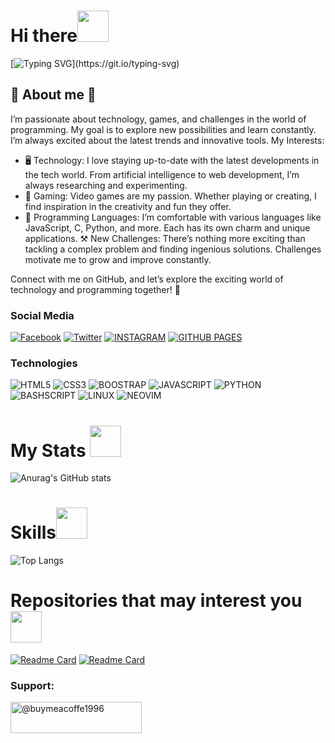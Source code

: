 <h1>Hi there<img src="https://media.giphy.com/media/3ohhwExYXg3q8oC26Q/giphy.gif" width=50></img></h1>

[![Typing SVG](https://readme-typing-svg.demolab.com?font=Fira+Code&size=90&pause=1000&color=77F724&random=false&width=1900&height=520&lines=Hello+again%2C+I'm++Isaac++front-end;and+I+like+the+world+of+programming;Without+further+ado+let's+begin...)](https://git.io/typing-svg)

## 🍁 About me 🍁

I’m passionate about technology, games, and challenges in the world of programming. My goal is to explore new possibilities and learn constantly. I’m always excited about the latest trends and innovative tools. My Interests:
* 🖥️ Technology: I love staying up-to-date with the latest developments in the tech world. From artificial intelligence to web development, I’m always researching and experimenting. 
* 👾 Gaming: Video games are my passion. Whether playing or creating, I find inspiration in the creativity and fun they offer.
* 🧠 Programming Languages: I’m comfortable with various languages like JavaScript, C, Python, and more. Each has its own charm and unique applications. 
⚒️ New Challenges: There’s nothing more exciting than tackling a complex problem and finding ingenious solutions. Challenges motivate me to grow and improve constantly.

Connect with me on GitHub, and let’s explore the exciting world of technology and programming together! 🚀

### Social Media
[![Facebook](https://img.shields.io/badge/facebook---?style=for-the-badge&logo=facebook&logoColor=white&color=blue)](htts://facebook.com/https://www.facebook.com/isaac.maldonado.921/)
[![Twitter](https://img.shields.io/badge/%40isaacmaldonad21---?style=for-the-badge&logo=x&logoColor=white&color=black)](httts://twitter.com/isaacamaldonad21)
[![INSTAGRAM](https://img.shields.io/badge/INSTAGRAM---?style=for-the-badge&logo=instagram&logoColor=white&color=%23f14c55)](https://instagram.com/isaacmaldonado1996/)
[![GITHUB PAGES](https://img.shields.io/badge/GITHUB-PAGES---?style=for-the-badge&logo=github&logoColor=white&color=%23262626)](https://github.com/isaac1965.github.io)

### Technologies 
![HTML5](https://img.shields.io/badge/html5---?style=for-the-badge&logo=html5&logoColor=white&color=orange) 
![CSS3](https://img.shields.io/badge/CSS3---?style=for-the-badge&logo=css3&logoColor=white&color=%20%232a0ecc%20)
![BOOSTRAP  ](https://img.shields.io/badge/BOOTSTRAP---?style=for-the-badge&logo=bootstrap&logoColor=white&color=%237a10f7)
![JAVASCRIPT](https://img.shields.io/badge/javascprit-black?style=for-the-badge&logo=javascript&logoColor=yellow)
![PYTHON](https://img.shields.io/badge/PYTHON---?style=for-the-badge&logo=python&logoColor=yellow&color=%20%23054b82)
![BASHSCRIPT](https://img.shields.io/badge/bashscript---?style=for-the-badge&logo=gnu%20bash&logoColor=white&color=black)
![LINUX](https://img.shields.io/badge/LINUX---?style=for-the-badge&logo=gnu&logoColor=white&color=gray)
![NEOVIM](https://img.shields.io/badge/NEOVIM---?style=for-the-badge&logo=neovim&logoColor=white&color=%20%23298926)

<h1>My Stats <img src="https://media.giphy.com/media/3o7btLYqcZhUb2GP16/giphy.gif" width=50></img></h1>

![Anurag's GitHub stats](https://github-readme-stats.vercel.app/api?username=isaac1965&show_icons=true&theme=dark) 


<h1>Skills<img src="https://media.giphy.com/media/l46CBW3gBjDxj2Skg/giphy.gif" width=50></img></h1>


![Top Langs](https://github-readme-stats.vercel.app/api/top-langs/?username=isaac1965&hide_progress=true&theme=dark)

<h1>Repositories that may interest you<img src="https://media.giphy.com/media/xUA7bcJspBQvTfOne0/giphy.gif" width=50></img></h1>



[![Readme Card](https://github-readme-stats.vercel.app/api/pin/?username=isaac1965&repo=vim-improved&theme=dark)](https://github.com/isaac1965/vim-improved) [![Readme Card](https://github-readme-stats.vercel.app/api/pin/?username=isaac1965&repo=Neovim&theme=dark)](https://github.com/isaac1965/Neovim)

<h3 align="left">Support:</h3>
<p><a href="https://www.buymeacoffee.com/@buymeacoffe1996"> <img align="left" src="https://cdn.buymeacoffee.com/buttons/v2/default-yellow.png" height="50" width="210" alt="@buymeacoffe1996" /></a></p><br><br>
